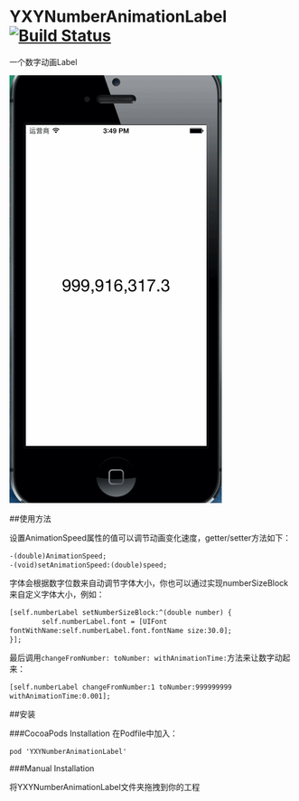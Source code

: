 YXYNumberAnimationLabel [![Build Status](https://travis-ci.org/yulingtianxia/YXYNumberAnimationLabel.svg?branch=master)](https://travis-ci.org/yulingtianxia/YXYNumberAnimationLabel)  
=======================


一个数字动画Label  

![](demo.gif)

##使用方法

设置AnimationSpeed属性的值可以调节动画变化速度，getter/setter方法如下：  

``` 
-(double)AnimationSpeed;
-(void)setAnimationSpeed:(double)speed;
``` 

字体会根据数字位数来自动调节字体大小，你也可以通过实现numberSizeBlock来自定义字体大小，例如：

``` 
[self.numberLabel setNumberSizeBlock:^(double number) {
        self.numberLabel.font = [UIFont fontWithName:self.numberLabel.font.fontName size:30.0];
}];
``` 

最后调用`changeFromNumber: toNumber: withAnimationTime:`方法来让数字动起来：  

``` 
[self.numberLabel changeFromNumber:1 toNumber:999999999 withAnimationTime:0.001];
``` 

##安装

###CocoaPods Installation
在Podfile中加入：  

``` 
pod 'YXYNumberAnimationLabel'
``` 

###Manual Installation

将YXYNumberAnimationLabel文件夹拖拽到你的工程
